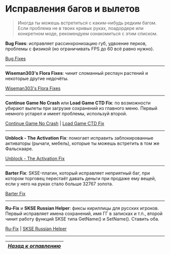 # Исправления багов и вылетов

> Иногда ты можешь встретиться с каким-нибудь редким багом. Если проблема не в твоих кривых руках, лоадордере или конкретном моде, рекомендуем ознакомиться с этим списком.

**Bug Fixes**: исправляет рассинхронизацию губ, удвоение перков, проблемы с физикой (но ограничивать FPS до 60 всё равно нужно).

[Bug Fixes](http://www.nexusmods.com/skyrim/mods/76747/)

------

**Wiseman303's Flora Fixes**: чинит сломанный респаун растений и некоторые другие недочёты.

[Wiseman303's Flora Fixes](http://www.nexusmods.com/skyrim/mods/70656/)

------

**Continue Game No Crash** или **Load Game CTD Fix**: по возможности убирают вылеты при загрузке сохранений из главного меню. Первый немного устарел и имеет проблемы, используй второй.

[Continue Game No Crash](http://www.nexusmods.com/skyrim/mods/78557/) | [Load Game CTD Fix](http://www.nexusmods.com/skyrim/mods/85443/)

------

**Unblock - The Activation Fix**: помогает исправить заблокированные активаторы (рычаги, мебель), которые ты можешь встретить в том же Фальскааре.

[Unblock - The Activation Fix](http://www.nexusmods.com/skyrim/mods/56797/)

------

**Barter Fix**: SKSE-плагин, который исправляет неприятный баг, при котором торговец перестаёт давать деньги при продаже ему вещей, если у него на руках стало больше 32767 золота.

[Barter Fix](http://www.nexusmods.com/skyrim/mods/85285/)

------

**Ru-Fix** и **SKSE Russian Helper**: фиксы кириллицы для русских игроков. Первый исправляет имена сохранений, имя ГГ в записках и т.п., второй чинит работу функций SKSE типа GetName() и SetName(). Ставить оба.

[Ru-Fix](http://tes.riotpixels.com/mods/skyrim/patches/ru-fix.shtml) | [SKSE Russian Helper](http://tes.riotpixels.com/mods/skyrim/patches/ru-fix-names.shtml)

------

|[*Назад к оглавлению*](../01_Оглавление.md)|
|:---:|
